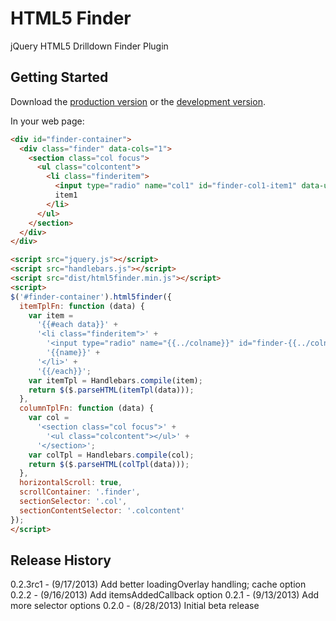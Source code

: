 # HTML5 Finder

jQuery HTML5 Drilldown Finder Plugin

## Getting Started
Download the [production version][min] or the [development version][max].

[min]: https://raw.github.com/jgerigmeyer/jquery-html5finder/master/dist/html5finder.min.js
[max]: https://raw.github.com/jgerigmeyer/jquery-html5finder/master/dist/html5finder.js

In your web page:

```html
<div id="finder-container">
  <div class="finder" data-cols="1">
    <section class="col focus">
      <ul class="colcontent">
        <li class="finderitem">
          <input type="radio" name="col1" id="finder-col1-item1" data-url="/ajax/url?parent=item1" data-children="true" class="finderinput">
          item1
        </li>
      </ul>
    </section>
  </div>
</div>

<script src="jquery.js"></script>
<script src="handlebars.js"></script>
<script src="dist/html5finder.min.js"></script>
<script>
$('#finder-container').html5finder({
  itemTplFn: function (data) {
    var item =
      '{{#each data}}' +
      '<li class="finderitem">' +
        '<input type="radio" name="{{../colname}}" id="finder-{{../colname}}-{{id}}" data-url="/ajax/url?parent={{id}}" data-children="{{has_children}}" class="finderinput">' +
        '{{name}}' +
      '</li>' +
      '{{/each}}';
    var itemTpl = Handlebars.compile(item);
    return $($.parseHTML(itemTpl(data)));
  },
  columnTplFn: function (data) {
    var col =
      '<section class="col focus">' +
        '<ul class="colcontent"></ul>' +
      '</section>';
    var colTpl = Handlebars.compile(col);
    return $($.parseHTML(colTpl(data)));
  },
  horizontalScroll: true,
  scrollContainer: '.finder',
  sectionSelector: '.col',
  sectionContentSelector: '.colcontent'
});
</script>
```

## Release History
0.2.3rc1 - (9/17/2013) Add better loadingOverlay handling; cache option
0.2.2 - (9/16/2013) Add itemsAddedCallback option
0.2.1 - (9/13/2013) Add more selector options
0.2.0 - (8/28/2013) Initial beta release
